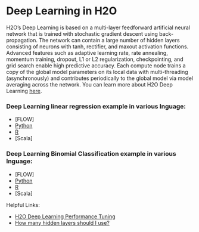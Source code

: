# Deep Learning in H2O #

H2O’s Deep Learning is based on a multi-layer feedforward artificial neural network that is trained with stochastic gradient descent using back-propagation. The network can contain a large number of hidden layers consisting of neurons with tanh, rectifier, and maxout activation functions. Advanced features such as adaptive learning rate, rate annealing, momentum training, dropout, L1 or L2 regularization, checkpointing, and grid search enable high predictive accuracy. Each compute node trains a copy of the global model parameters on its local data with multi-threading (asynchronously) and contributes periodically to the global model via model averaging across the network. You can learn more about H2O Deep Learning [here](http://docs.h2o.ai/h2o/latest-stable/h2o-docs/data-science/deep-learning.html).

### Deep Learning linear regression example in various lnguage: ### 

- [FLOW]
- [Python](https://github.com/Avkash/mldl/blob/master/orgs/h2o/guide/algo/deeplearning/h2o_dl_lin_reg_auto_python.md)
- [R](https://github.com/Avkash/mldl/blob/master/orgs/h2o/guide/algo/deeplearning/h2o_dl_regression_autompg_R.md)
- [Scala]


### Deep Learning Binomial Classification example in various lnguage: ### 

- [FLOW]
- [Python](https://github.com/Avkash/mldl/blob/master/orgs/h2o/guide/algo/deeplearning/h2o_dl_classification_titanic_python.md)
- [R](https://github.com/Avkash/mldl/blob/master/orgs/h2o/guide/algo/deeplearning/h2o_dl_classification_titanic_R.md)
- [Scala]



Helpful Links:
 - [H2O Deep Learning Performance Tuning](https://blog.h2o.ai/2015/08/deep-learning-performance-august/)
 - [How many hidden layers should I use?](ftp://ftp.sas.com/pub/neural/FAQ3.html#A_hl)
